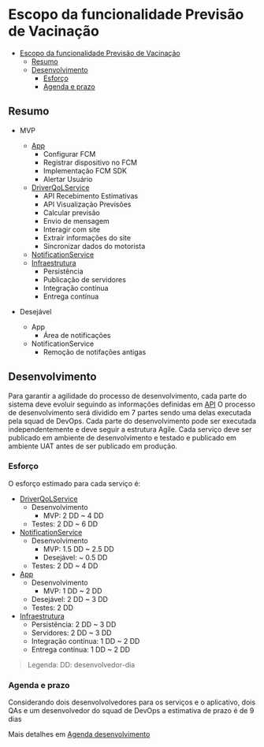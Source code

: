 # Escopo da funcionalidade Previsão de Vacinação
- [Escopo da funcionalidade Previsão de Vacinação](#escopo-da-funcionalidade-previsão-de-vacinação)
  - [Resumo](#resumo)
  - [Desenvolvimento](#desenvolvimento)
    - [Esforço](#esforço)
    - [Agenda e prazo](#agenda-e-prazo)

## Resumo
- MVP
  - [App](app.md)
    - Configurar FCM 
    - Registrar dispositivo no FCM 
    - Implementação FCM SDK 
    - Alertar Usuário
  - [DriverQoLService](driver_qol_service.md)
    - API Recebimento Estimativas
    - API Visualização Previsões
    - Calcular previsão
    - Envio de mensagem
    - Interagir com site
    - Extrair informações do site
    - Sincronizar dados do motorista
  - [NotificationService](notification_service.md)
  - [Infraestrutura](infraestrutura.md)
    - Persistência
    - Publicação de servidores
    - Integração contínua
    - Entrega contínua

- Desejável
  - App
    - Área de notificações
  - NotificationService
    - Remoção de notifações antigas

## Desenvolvimento

Para garantir a agilidade do processo de desenvolvimento, cada parte do sistema deve evoluir seguindo as informações definidas em [API](../api)
O processo de desenvolvimento será dividido em 7 partes sendo uma delas executada pela squad de DevOps. Cada parte do desenvolvimento pode ser executada independentemente e deve seguir a estrutura Agile. Cada serviço deve ser publicado em ambiente de desenvolvimento e testado e publicado em ambiente UAT antes de ser publicado em produção. 

### Esforço
O esforço estimado para cada serviço é:
- [DriverQoLService](driver_qol_service.md) 
  - Desenvolvimento
    - MVP: 2 DD ~ 4 DD
  - Testes: 2 DD ~ 6 DD
- [NotificationService](notification_service.md)
  - Desenvolvimento
    - MVP: 1.5 DD ~ 2.5 DD  
    - Desejável: ~ 0.5 DD
  - Testes: 2 DD ~ 4 DD
- [App](app.md)
  - Desenvolvimento
    - MVP: 1 DD ~ 2 DD
  - Desejável: 2 DD ~ 3 DD
  - Testes: 2 DD
- [Infraestrutura](infraestrutura.md)
  - Persistência: 2 DD ~ 3 DD
  - Servidores: 2 DD ~ 3 DD
  - Integração contínua: 1 DD ~ 2 DD
  - Entrega contínua: 1 DD ~ 2 DD

> Legenda: DD: desenvolvedor-dia

### Agenda e prazo

Considerando dois desenvolvolvedores para os serviços e o aplicativo, dois QAs e um desenvolvedor do squad de DevOps a estimativa de prazo é de 9 dias 

Mais detalhes em [Agenda desenvolvimento](diagrama-desenvolvimento.svg)

